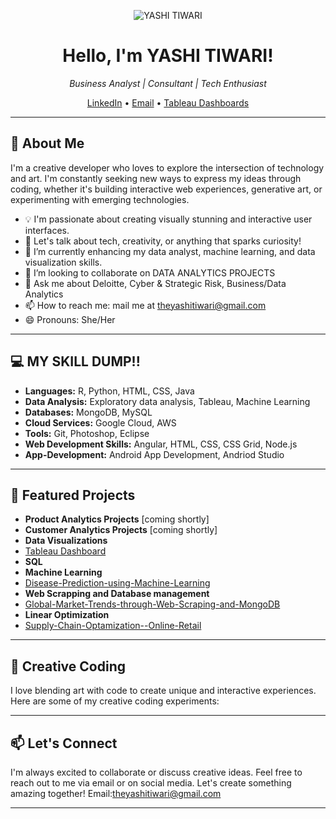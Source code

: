 <p align="center">
  <img src="https://drive.google.com/file/d/1J5zeowb9KNxKYl5_CuAtye4OriZROTYE/view?usp=sharing" alt="YASHI TIWARI">
</p>

<h1 align="center">Hello, I'm YASHI TIWARI!</h1>

<p align="center">
  <em>Business Analyst | Consultant | Tech Enthusiast</em>
</p>

<p align="center">
  <a href="https://www.linkedin.com/in/yashi-tiwari-a991b6145/">LinkedIn</a> •
  <a href="theyashitiwari@gmail.com">Email</a> •
  <a href="https://public.tableau.com/app/profile/yashi.tiwari">Tableau Dashboards</a>
</p>

---

## 🚀 About Me

I'm a creative developer who loves to explore the intersection of technology and art. I'm constantly seeking new ways to express my ideas through coding, whether it's building interactive web experiences, generative art, or experimenting with emerging technologies.

- 💡 I'm passionate about creating visually stunning and interactive user interfaces.
- 💬 Let's talk about tech, creativity, or anything that sparks curiosity!
- 🌱 I’m currently enhancing my data analyst, machine learning, and data visualization skills.
- 👯 I’m looking to collaborate on DATA ANALYTICS PROJECTS
- 💬 Ask me about Deloitte, Cyber & Strategic Risk, Business/Data Analytics
- 📫 How to reach me: mail me at theyashitiwari@gmail.com
- 😄 Pronouns: She/Her
---

## 💻 MY SKILL DUMP!!

- **Languages:** R, Python, HTML, CSS, Java
- **Data Analysis:** Exploratory data analysis, Tableau, Machine Learning
- **Databases:** MongoDB, MySQL
- **Cloud Services:** Google Cloud, AWS
- **Tools:** Git, Photoshop, Eclipse
- **Web Development Skills:** Angular, HTML, CSS, CSS Grid, Node.js
- **App-Development:** Android App Development, Andriod Studio

---

## 🌟 Featured Projects

- **Product Analytics Projects** [coming shortly]
- **Customer Analytics Projects** [coming shortly]
- **Data Visualizations**
- [Tableau Dashboard](https://github.com/theyashi/Customer-Analysis-using-Tableau)
- **SQL**
- **Machine Learning**
- [Disease-Prediction-using-Machine-Learning](https://github.com/theyashi/Disease-Prediction-using-Machine-Learning)
- **Web Scrapping and Database management**
- [Global-Market-Trends-through-Web-Scraping-and-MongoDB ](https://github.com/theyashi/Global-Market-Trends-through-Web-Scraping-and-MongoDB)
- **Linear Optimization**
- [Supply-Chain-Optamization--Online-Retail](https://github.com/theyashi/Supply-Chain-Optimization---Online-Retail-)

---

## 🎨 Creative Coding

I love blending art with code to create unique and interactive experiences. Here are some of my creative coding experiments:




---

## 📫 Let's Connect

I'm always excited to collaborate or discuss creative ideas. Feel free to reach out to me via email or on social media. Let's create something amazing together!
Email:theyashitiwari@gmail.com

---


